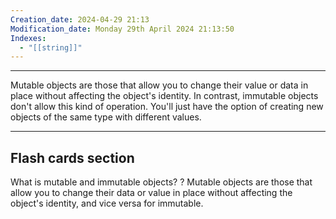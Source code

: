 ```yaml
---
Creation_date: 2024-04-29 21:13
Modification_date: Monday 29th April 2024 21:13:50
Indexes:
  - "[[string]]"
---
```



----

Mutable objects are those that allow you to change their value or data in place without affecting the object's identity.
In contrast, immutable objects don't allow this kind of operation. You'll just have the option of creating new objects of the same type with different values.




---
## Flash cards section

What is mutable and immutable objects?
?
Mutable objects are those that allow you to change their data or value in place without affecting the object's identity, and vice versa for immutable.
<!--SR:!2024-08-05,3,210-->